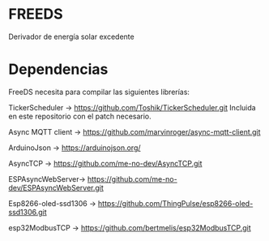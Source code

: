 # FREEDS
Derivador de energía solar excedente

# Dependencias

FreeDS necesita para compilar las siguientes librerías:

TickerScheduler -> <url>https://github.com/Toshik/TickerScheduler.git</url>
  Incluida en este repositorio con el patch necesario.

Async MQTT client -> <url>https://github.com/marvinroger/async-mqtt-client.git</url>

ArduinoJson -> <url>https://arduinojson.org/</url>

AsyncTCP -> <url>https://github.com/me-no-dev/AsyncTCP.git</url>

ESPAsyncWebServer-> <url>https://github.com/me-no-dev/ESPAsyncWebServer.git</url>

Esp8266-oled-ssd1306 -> <url>https://github.com/ThingPulse/esp8266-oled-ssd1306.git</url>

esp32ModbusTCP -> <url>https://github.com/bertmelis/esp32ModbusTCP.git</url>